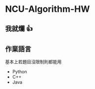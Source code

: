 # NCU-Algorithm-HW

## 我就爛 👍

## 作業語言

基本上若題目沒限制則都能用

<ul>
  <li>Python</li>
  <li>C++</li>
  <li>Java</li>
</ul>

